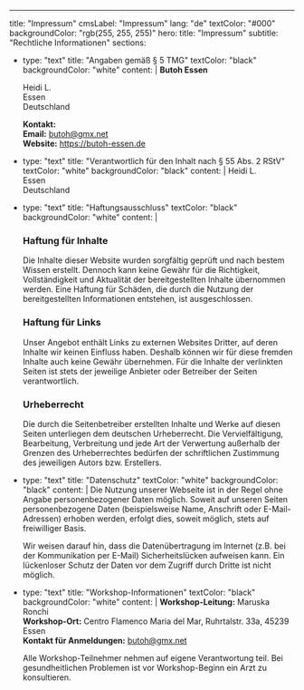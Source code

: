---

title: "Impressum"
cmsLabel: "Impressum"
lang: "de"
textColor: "#000"
backgroundColor: "rgb(255, 255, 255)"
hero:
title: "Impressum"
subtitle: "Rechtliche Informationen"
sections:

- type: "text"
  title: "Angaben gemäß § 5 TMG"
  textColor: "black"
  backgroundColor: "white"
  content: |
  **Butoh Essen**

  Heidi L.  
   Essen  
   Deutschland

  **Kontakt:**  
   **Email:** butoh@gmx.net  
   **Website:** https://butoh-essen.de

- type: "text"
  title: "Verantwortlich für den Inhalt nach § 55 Abs. 2 RStV"
  textColor: "white"
  backgroundColor: "black"
  content: |
  Heidi L.  
   Essen  
   Deutschland

- type: "text"
  title: "Haftungsausschluss"
  textColor: "black"
  backgroundColor: "white"
  content: |

  ### Haftung für Inhalte

  Die Inhalte dieser Website wurden sorgfältig geprüft und nach bestem Wissen erstellt. Dennoch kann keine Gewähr für die Richtigkeit, Vollständigkeit und Aktualität der bereitgestellten Inhalte übernommen werden. Eine Haftung für Schäden, die durch die Nutzung der bereitgestellten Informationen entstehen, ist ausgeschlossen.

  ### Haftung für Links

  Unser Angebot enthält Links zu externen Websites Dritter, auf deren Inhalte wir keinen Einfluss haben. Deshalb können wir für diese fremden Inhalte auch keine Gewähr übernehmen. Für die Inhalte der verlinkten Seiten ist stets der jeweilige Anbieter oder Betreiber der Seiten verantwortlich.

  ### Urheberrecht

  Die durch die Seitenbetreiber erstellten Inhalte und Werke auf diesen Seiten unterliegen dem deutschen Urheberrecht. Die Vervielfältigung, Bearbeitung, Verbreitung und jede Art der Verwertung außerhalb der Grenzen des Urheberrechtes bedürfen der schriftlichen Zustimmung des jeweiligen Autors bzw. Erstellers.

- type: "text"
  title: "Datenschutz"
  textColor: "white"
  backgroundColor: "black"
  content: |
  Die Nutzung unserer Webseite ist in der Regel ohne Angabe personenbezogener Daten möglich. Soweit auf unseren Seiten personenbezogene Daten (beispielsweise Name, Anschrift oder E-Mail-Adressen) erhoben werden, erfolgt dies, soweit möglich, stets auf freiwilliger Basis.

  Wir weisen darauf hin, dass die Datenübertragung im Internet (z.B. bei der Kommunikation per E-Mail) Sicherheitslücken aufweisen kann. Ein lückenloser Schutz der Daten vor dem Zugriff durch Dritte ist nicht möglich.

- type: "text"
  title: "Workshop-Informationen"
  textColor: "black"
  backgroundColor: "white"
  content: |
  **Workshop-Leitung:** Maruska Ronchi  
   **Workshop-Ort:** Centro Flamenco Maria del Mar, Ruhrtalstr. 33a, 45239 Essen  
   **Kontakt für Anmeldungen:** butoh@gmx.net

  Alle Workshop-Teilnehmer nehmen auf eigene Verantwortung teil. Bei gesundheitlichen Problemen ist vor Workshop-Beginn ein Arzt zu konsultieren.
